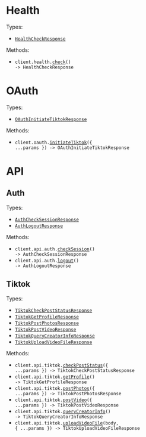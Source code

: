 # Health

Types:

- <code><a href="./src/resources/health.ts">HealthCheckResponse</a></code>

Methods:

- <code title="get /health">client.health.<a href="./src/resources/health.ts">check</a>() -> HealthCheckResponse</code>

# OAuth

Types:

- <code><a href="./src/resources/oauth.ts">OAuthInitiateTiktokResponse</a></code>

Methods:

- <code title="post /oauth/tiktok">client.oauth.<a href="./src/resources/oauth.ts">initiateTiktok</a>({ ...params }) -> OAuthInitiateTiktokResponse</code>

# API

## Auth

Types:

- <code><a href="./src/resources/api/auth.ts">AuthCheckSessionResponse</a></code>
- <code><a href="./src/resources/api/auth.ts">AuthLogoutResponse</a></code>

Methods:

- <code title="get /api/auth/session">client.api.auth.<a href="./src/resources/api/auth.ts">checkSession</a>() -> AuthCheckSessionResponse</code>
- <code title="post /api/auth/logout">client.api.auth.<a href="./src/resources/api/auth.ts">logout</a>() -> AuthLogoutResponse</code>

## Tiktok

Types:

- <code><a href="./src/resources/api/tiktok.ts">TiktokCheckPostStatusResponse</a></code>
- <code><a href="./src/resources/api/tiktok.ts">TiktokGetProfileResponse</a></code>
- <code><a href="./src/resources/api/tiktok.ts">TiktokPostPhotosResponse</a></code>
- <code><a href="./src/resources/api/tiktok.ts">TiktokPostVideoResponse</a></code>
- <code><a href="./src/resources/api/tiktok.ts">TiktokQueryCreatorInfoResponse</a></code>
- <code><a href="./src/resources/api/tiktok.ts">TiktokUploadVideoFileResponse</a></code>

Methods:

- <code title="post /api/tiktok/post-status">client.api.tiktok.<a href="./src/resources/api/tiktok.ts">checkPostStatus</a>({ ...params }) -> TiktokCheckPostStatusResponse</code>
- <code title="get /api/tiktok/profile">client.api.tiktok.<a href="./src/resources/api/tiktok.ts">getProfile</a>() -> TiktokGetProfileResponse</code>
- <code title="post /api/tiktok/post-photos">client.api.tiktok.<a href="./src/resources/api/tiktok.ts">postPhotos</a>({ ...params }) -> TiktokPostPhotosResponse</code>
- <code title="post /api/tiktok/post-video">client.api.tiktok.<a href="./src/resources/api/tiktok.ts">postVideo</a>({ ...params }) -> TiktokPostVideoResponse</code>
- <code title="post /api/tiktok/creator-info">client.api.tiktok.<a href="./src/resources/api/tiktok.ts">queryCreatorInfo</a>() -> TiktokQueryCreatorInfoResponse</code>
- <code title="put /api/tiktok/upload-video">client.api.tiktok.<a href="./src/resources/api/tiktok.ts">uploadVideoFile</a>(body, { ...params }) -> TiktokUploadVideoFileResponse</code>
